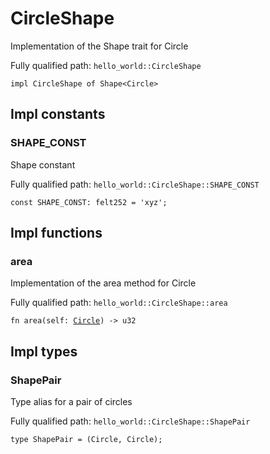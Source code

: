# CircleShape

Implementation of the Shape trait for Circle

Fully qualified path: `hello_world::CircleShape`

<pre><code class="language-rust">impl CircleShape of Shape&lt;Circle&gt;</code></pre>

## Impl constants

### SHAPE_CONST

Shape constant

Fully qualified path: `hello_world::CircleShape::SHAPE_CONST`

<pre><code class="language-rust">const SHAPE_CONST: felt252 = &apos;xyz&apos;;</code></pre>

## Impl functions

### area

Implementation of the area method for Circle

Fully qualified path: `hello_world::CircleShape::area`

<pre><code class="language-rust">fn area(self: <a href="cairo_docs-Circle.html">Circle</a>) -&gt; u32</code></pre>

## Impl types

### ShapePair

Type alias for a pair of circles

Fully qualified path: `hello_world::CircleShape::ShapePair`

<pre><code class="language-rust">type ShapePair = (Circle, Circle);</code></pre>


